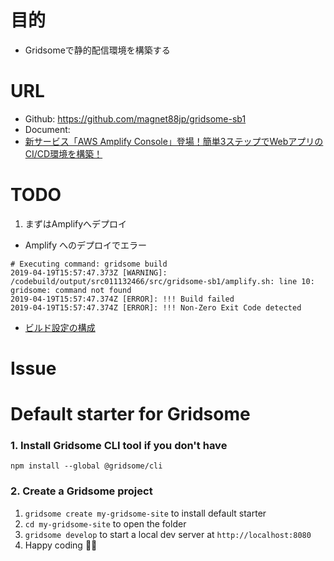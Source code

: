 # 目的
* Gridsomeで静的配信環境を構築する

# URL
* Github: https://github.com/magnet88jp/gridsome-sb1
* Document: 
* [新サービス「AWS Amplify Console」登場！簡単3ステップでWebアプリのCI/CD環境を構築！ ](https://dev.classmethod.jp/cloud/aws/amplify-console/)

# TODO
1. まずはAmplifyへデプロイ
* Amplify へのデプロイでエラー
```
# Executing command: gridsome build
2019-04-19T15:57:47.373Z [WARNING]: /codebuild/output/src011132466/src/gridsome-sb1/amplify.sh: line 10: gridsome: command not found
2019-04-19T15:57:47.374Z [ERROR]: !!! Build failed
2019-04-19T15:57:47.374Z [ERROR]: !!! Non-Zero Exit Code detected
```

* [ビルド設定の構成](https://docs.aws.amazon.com/ja_jp/amplify/latest/userguide/build-settings.html)

# Issue


# Default starter for Gridsome

### 1. Install Gridsome CLI tool if you don't have

`npm install --global @gridsome/cli`

### 2. Create a Gridsome project

1. `gridsome create my-gridsome-site` to install default starter
2. `cd my-gridsome-site` to open the folder
3. `gridsome develop` to start a local dev server at `http://localhost:8080`
4. Happy coding 🎉🙌
